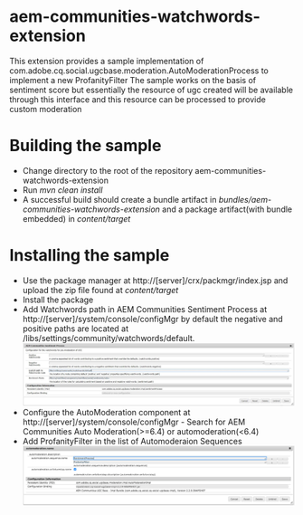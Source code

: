 aem-communities-watchwords-extension
====================================

This extension provides a sample implementation of com.adobe.cq.social.ugcbase.moderation.AutoModerationProcess to implement a new ProfanityFilter
The sample works on the basis of sentiment score but essentially the resource of ugc created will be available through this interface and this resource can be processed to provide custom moderation

Building the sample
===================

* Change directory to the root of the repository aem-communities-watchwords-extension
* Run *mvn clean install*
* A successful build should create a bundle artifact in *bundles/aem-communities-watchwords-extension* and a package artifact(with bundle embedded) in *content/target*

Installing the sample
=====================

* Use the package manager at http://[server]/crx/packmgr/index.jsp and upload the zip file found at *content/target*
* Install the package
* Add Watchwords path in AEM Communities Sentiment Process at http://[server]/system/console/configMgr by default the negative and positive paths are located at /libs/settings/community/watchwords/default.
![Screenshot](AEM_Communities_Sentiment_Process.JPG)
* Configure the AutoModeration component at http://[server]/system/console/configMgr - Search for AEM Communities Auto Moderation(>=6.4) or automoderation(<6.4)
* Add ProfanityFilter in the list of Automoderaion Sequences
![Screenshot](screenshot.png)

 


